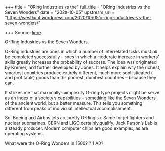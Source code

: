 +++
title = "ORing Industries vs the"
full_title = "ORing Industries vs the Seven Wonders"
date = "2020-10-05"
upstream_url = "https://westhunt.wordpress.com/2020/10/05/o-ring-industries-vs-the-seven-wonders/"

+++
Source: [here](https://westhunt.wordpress.com/2020/10/05/o-ring-industries-vs-the-seven-wonders/).

O-Ring Industries vs the Seven Wonders.

O-Ring industries are ones in which a number of interrelated tasks must
*all* be completed successfully – ones in which a moderate increase in
workers’ skills greatly increases the probability of success. The idea
was originated by Kremer, and further developed by Jones. It helps
explain why the richest, smartest countries produce entirely different,
much more sophisticated ( and profitable) goods than the poorest,
dumbest countries – because they can.

It strikes me that maximally-complexity O-ring-type projects might be
serve as an index of a society’s capabilities – something like the Seven
Wonders of the ancient world, but a better measure. This tells you
something different from peaks of individual intellectual
accomplishment.

So, Boeing and Airbus jets are pretty O-Ringish. Same for jet fighters
and nuclear submarines. CERN and LIGO certainly qualify. Jack Parson’s
Lab is a steady producer.  Modern computer chips are good examples, as
are operating systems.

What were the O-Ring Wonders in 1500? ? 1 AD?

